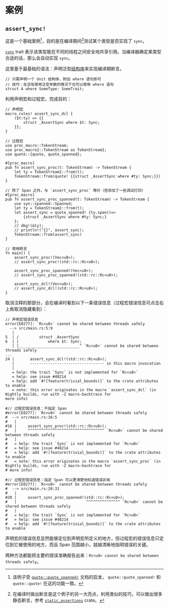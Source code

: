 # 案例

## `assert_sync!` 

这是一个基础案例[^assert_sync1]，目的是在编译期间[^assert_sync2]测试某个类型是否实现了 `sync`。

[`sync`](https://doc.rust-lang.org/std/marker/trait.Sync.html) trait
表示该类型能在不同的线程之间安全地共享引用。当编译器确定某类型合适的话，那么会自动实现 `sync`。

这里基于最基础的语法：声明泛型[结构体](https://doc.rust-lang.org/nightly/reference/items/structs.html)来实现编译期断言。

```rust,ignore
// 只需声明一个 Unit 结构体，附加 where 语句即可
// 技巧：在没有使用泛型参数的情况下也可以使用 where 语句
struct A where SomeType: SomeTrait;
```

利用声明宏和过程宏，完成目的：


```rust,ignore
// 声明宏
macro_rules! assert_sync_dcl {
    ($t:ty) => {{
        struct _AssertSync where $t: Sync;
    }};
}

// 过程宏
use proc_macro::TokenStream;
use proc_macro2::TokenStream as TokenStream2;
use quote::{quote, quote_spanned};

#[proc_macro]
pub fn assert_sync_proc(t: TokenStream) -> TokenStream {
    let ty = TokenStream2::from(t);
    TokenStream::from(quote! {{struct _AssertSync where #ty: Sync;}})
}

// 除了 Span 之外，与 `assert_sync_proc` 等价（但添加了一些调试打印）
#[proc_macro]
pub fn assert_sync_proc_spanned(t: TokenStream) -> TokenStream {
    use syn::spanned::Spanned;
    let ty = TokenStream2::from(t);
    let assert_sync = quote_spanned! {ty.span()=>
        {struct _AssertSync where #ty: Sync;}
    };
    // dbg!(&ty);
    // println!("{}", assert_sync);
    TokenStream::from(assert_sync)
}

// 使用断言
fn main() {
    assert_sync_proc!(Vec<u8>);
    // assert_sync_proc!(std::rc::Rc<u8>);

    assert_sync_proc_spanned!(Vec<u8>);
    // assert_sync_proc_spanned!(std::rc::Rc<u8>);

    assert_sync_dcl!(Vec<u8>);
    // assert_sync_dcl!(std::rc::Rc<u8>);
}
```

取消注释的那部分，会在编译时看到以下一条错误信息（过程宏错误信息可点击右上角取消隐藏看到）：

```rust,ignore
// 声明宏错误信息
error[E0277]: `Rc<u8>` cannot be shared between threads safely
  --> src/main.rs:5:9
   |
5  | /         struct _AssertSync
6  | |             where $t: Sync;
   | |___________________________^ `Rc<u8>` cannot be shared between threads safely
...
24 |       assert_sync_dcl!(std::rc::Rc<u8>);
   |       --------------------------------- in this macro invocation
   |
   = help: the trait `Sync` is not implemented for `Rc<u8>`
   = help: see issue #48214
   = help: add `#![feature(trivial_bounds)]` to the crate attributes to enable
   = note: this error originates in the macro `assert_sync_dcl` (in Nightly builds, run with -Z macro-backtrace for
more info)

#// 过程宏错误信息：不指定 Span
#error[E0277]: `Rc<u8>` cannot be shared between threads safely
#  --> src/main.rs:16:5
#   |
#16 |     assert_sync_proc!(std::rc::Rc<u8>);
#   |     ^^^^^^^^^^^^^^^^^^^^^^^^^^^^^^^^^^ `Rc<u8>` cannot be shared between threads safely
#   |
#   = help: the trait `Sync` is not implemented for `Rc<u8>`
#   = help: see issue #48214
#   = help: add `#![feature(trivial_bounds)]` to the crate attributes to enable
#   = note: this error originates in the macro `assert_sync_proc` (in Nightly builds, run with -Z macro-backtrace for
# more info)

#// 过程宏错误信息：指定 Span 可以更清楚地知道错误区域
#error[E0277]: `Rc<u8>` cannot be shared between threads safely
#  --> src/main.rs:20:31
#   |
#20 |     assert_sync_proc_spanned!(std::rc::Rc<u8>);
#   |                               ^^^^^^^^^^^^^^^ `Rc<u8>` cannot be shared between threads safely
#   |
#   = help: the trait `Sync` is not implemented for `Rc<u8>`
#   = help: see issue #48214
#   = help: add `#![feature(trivial_bounds)]` to the crate attributes to enable
```

声明宏的错误信息显然能够定位到声明宏所定义的地方，但过程宏的错误信息只定位到它被使用的地方，而且 Span
范围越小，就越清晰地指明错误的关键。

两种方法都能把主要的错误准确报告出来：`Rc<u8> cannot be shared between threads safely`。

[^assert_sync1]: 该例子受 [`quote::quote_spanned!`](https://docs.rs/quote/latest/quote/macro.quote_spanned.html#example) 
文档的启发， `quote::quote_spanned!` 和 `quote::quote!` 在这的功能一致。

[^assert_sync2]: 在编译时做出断言是这个例子的另一大亮点，利用类似的技巧，可以做出很多静态断言，参考 
[`static_assertions`](https://docs.rs/static_assertions/latest/static_assertions/) crate。
